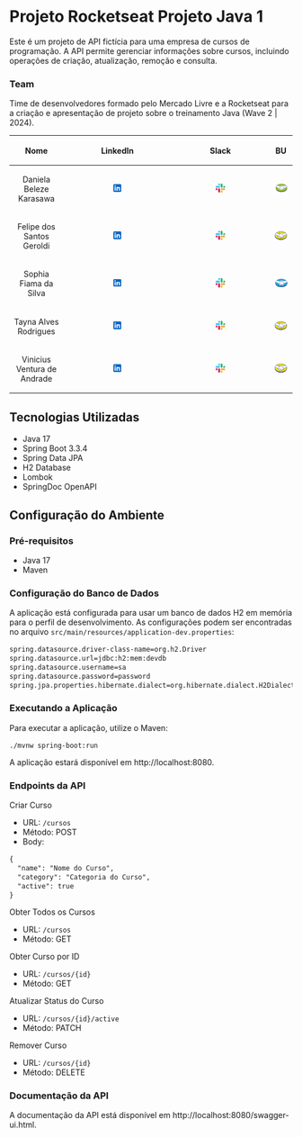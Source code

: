 
# Projeto Rocketseat Projeto Java 1

Este é um projeto de API fictícia para uma empresa de cursos de programação. A API permite gerenciar informações sobre cursos, incluindo operações de criação, atualização, remoção e consulta.

### Team

Time de desenvolvedores formado pelo Mercado Livre e a Rocketseat para a criação e apresentação de projeto sobre o treinamento Java (Wave 2 | 2024).

| <p align="center">Nome</p>  | <p align="center">LinkedIn</p>  | <p align="center">Slack</p> | <p align="center">BU</p> |
|-----------------------------|------------------------------------------------------------------------------------------------------------------------------------------|--------------------------------------------------------------------------------------------------------------------------------------------|------------------------------------------------------------------------------------------------------------------------------------|
| <p align="center">Daniela Beleze Karasawa</p>         | <p align="center">[<img src = "src/assets/img/logo_linkedin.svg" alt="linkend" width="10%"/>](https://www.linkedin.com/in/danielakarasawa)</p> | <p align="center">[<img src = "src/assets/img/logo_slack.svg" alt="slack" width="10%"/>](https://meli.enterprise.slack.com/team/UTKTT9ZQQ)</p>   | <p align="center">[<img src = "src/assets/img/m_envios.png" alt="mercado envios" width="100%"/>](http://www.mercadolivre.com.br)</p>     |
| <p align="center">Felipe dos Santos Geroldi</p>      | <p align="center">[<img src = "src/assets/img/logo_linkedin.svg" alt="linkend" width="10%"/>](https://www.linkedin.com/in/felipe-geroldi/)</p> | <p align="center">[<img src = "src/assets/img/logo_slack.svg" alt="slack" width="10%"/>](https://meli.enterprise.slack.com/team/U06Q43CQ5KN)</p> | <p align="center">[<img src = "src/assets/img/m_marketplace.png" alt="mercado livre" width="100%"/>](http://www.mercadolivre.com.br)</p> |
| <p align="center">Sophia Fiama da Silva</p>         | <p align="center">[<img src = "src/assets/img/logo_linkedin.svg" alt="linkend" width="10%"/>](https://www.linkedin.com/in/sophiafiama/)</p>    | <p align="center">[<img src = "src/assets/img/logo_slack.svg" alt="slack" width="10%"/>](https://meli.enterprise.slack.com/team/U03PXBS6T98)</p> | <p align="center">[<img src = "src/assets/img/m_pago.png" alt="mercado pago" width="100%"/>](http://www.mercadopago.com.br)</p>          |
| <p align="center">Tayna Alves Rodrigues</p>        | <p align="center">[<img src = "src/assets/img/logo_linkedin.svg" alt="linkend" width="10%"/>](https://www.linkedin.com/in/oituty/)</p>         | <p align="center">[<img src = "src/assets/img/logo_slack.svg" alt="slack" width="10%"/>](https://meli.enterprise.slack.com/team/U06PV0E0T0W)</p> | <p align="center">[<img src = "src/assets/img/m_marketplace.png" alt="mercado livre" width="100%"/>](http://www.mercadolivre.com.br)</p> |
| <p align="center">Vinicius Ventura de Andrade</p>  | <p align="center">[<img src = "src/assets/img/logo_linkedin.svg" alt="linkend" width="10%"/>](https://www.linkedin.com/in/vini-ventura29/)</p> | <p align="center">[<img src = "src/assets/img/logo_slack.svg" alt="slack" width="10%"/>](https://meli.enterprise.slack.com/team/U06PV004UDC)</p> | <p align="center">[<img src = "src/assets/img/m_marketplace.png" alt="mercado livre" width="100%"/>](http://www.mercadolivre.com.br)</p> |

## Tecnologias Utilizadas

- Java 17
- Spring Boot 3.3.4
- Spring Data JPA
- H2 Database
- Lombok
- SpringDoc OpenAPI

## Configuração do Ambiente

### Pré-requisitos

- Java 17
- Maven

### Configuração do Banco de Dados

A aplicação está configurada para usar um banco de dados H2 em memória para o perfil de desenvolvimento. As configurações podem ser encontradas no arquivo `src/main/resources/application-dev.properties`:

```properties
spring.datasource.driver-class-name=org.h2.Driver
spring.datasource.url=jdbc:h2:mem:devdb
spring.datasource.username=sa
spring.datasource.password=password
spring.jpa.properties.hibernate.dialect=org.hibernate.dialect.H2Dialect

```



### Executando a Aplicação
Para executar a aplicação, utilize o Maven:

```
./mvnw spring-boot:run
```

A aplicação estará disponível em http://localhost:8080.

### Endpoints da API
Criar Curso
- URL: `/cursos`
- Método: POST
- Body:

```
{
  "name": "Nome do Curso",
  "category": "Categoria do Curso",
  "active": true
}

```

Obter Todos os Cursos
- URL: `/cursos`
- Método: GET

Obter Curso por ID
- URL: `/cursos/{id}`
- Método: GET

Atualizar Status do Curso
- URL: `/cursos/{id}/active`
- Método: PATCH

Remover Curso
- URL: `/cursos/{id}`
- Método: DELETE


### Documentação da API
A documentação da API está disponível em http://localhost:8080/swagger-ui.html.
